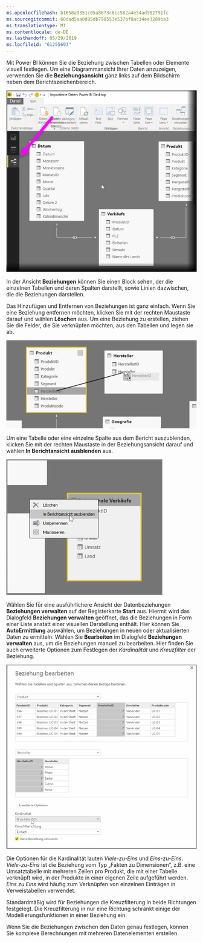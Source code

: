 ```yaml
---
ms.openlocfilehash: b1658a9351c05a8673c6cc582a4e54ad982791fc
ms.sourcegitcommit: 60dad5aa0d85db790553e537bf8ac34ee3289ba3
ms.translationtype: MT
ms.contentlocale: de-DE
ms.lasthandoff: 05/29/2019
ms.locfileid: "61255693"
---
```

Mit Power BI können Sie die Beziehung zwischen Tabellen oder Elemente visuell festlegen. Um eine Diagrammansicht Ihrer Daten anzuzeigen, verwenden Sie die **Beziehungsansicht** ganz links auf dem Bildschirm neben dem Berichtszeichenbereich.

![](media/2-2-manage-data-relationships/2-2_1.png)

In der Ansicht **Beziehungen** können Sie einen Block sehen, der die einzelnen Tabellen und deren Spalten darstellt, sowie Linien dazwischen, die die Beziehungen darstellen.

Das Hinzufügen und Entfernen von Beziehungen ist ganz einfach. Wenn Sie eine Beziehung entfernen möchten, klicken Sie mit der rechten Maustaste darauf und wählen **Löschen** aus. Um eine Beziehung zu erstellen, ziehen Sie die Felder, die Sie verknüpfen möchten, aus den Tabellen und legen sie ab.

![](media/2-2-manage-data-relationships/2-2_2.png)

Um eine Tabelle oder eine einzelne Spalte aus dem Bericht auszublenden, klicken Sie mit der rechten Maustaste in der Beziehungsansicht darauf und wählen **In Berichtansicht ausblenden** aus.

![](media/2-2-manage-data-relationships/2-2_3.png)

Wählen Sie für eine ausführlichere Ansicht der Datenbeziehungen **Beziehungen verwalten** auf der Registerkarte **Start** aus. Hiermit wird das Dialogfeld **Beziehungen verwalten** geöffnet, das die Beziehungen in Form einer Liste anstatt einer visuellen Darstellung enthält. Hier können Sie **AutoErmittlung** auswählen, um Beziehungen in neuen oder aktualisierten Daten zu ermitteln. Wählen Sie **Bearbeiten** im Dialogfeld **Beziehungen verwalten** aus, um die Beziehungen manuell zu bearbeiten. Hier finden Sie auch erweiterte Optionen zum Festlegen der *Kardinalität* und *Kreuzfilter* der Beziehung.

![](media/2-2-manage-data-relationships/2-2_4.png)

Die Optionen für die Kardinalität lauten *Viele-zu-Eins* und *Eins-zu-Eins*. *Viele-zu-Eins* ist die Beziehung vom Typ „Fakten zu Dimensionen“, z.B. eine Umsatztabelle mit mehreren Zeilen pro Produkt, die mit einer Tabelle verknüpft wird, in der Produkte in einer eigenen Zeile aufgeführt werden. *Eins zu Eins* wird häufig zum Verknüpfen von einzelnen Einträgen in Verweistabellen verwendet.

Standardmäßig wird für Beziehungen die Kreuzfilterung in beide Richtungen festgelegt. Die Kreuzfilterung in nur eine Richtung schränkt einige der Modellierungsfunktionen in einer Beziehung ein.

Wenn Sie die Beziehungen zwischen den Daten genau festlegen, können Sie komplexe Berechnungen mit mehreren Datenelementen erstellen.

